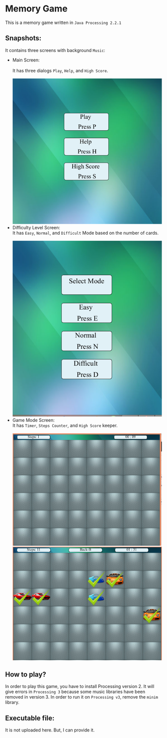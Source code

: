 # Memory Game
This is a memory game written in `Java Processing 2.2.1`<br/>
## Snapshots:
It contains three screens with background `Music`:<br/>
* Main Screen:<br/><br/>
  It has three dialogs `Play`, `Help`, and `High Score`.<br/><br/>
  ![Main Screen](https://github.com/Muhammadwasi/MemoryGame/blob/master/Main%20Menu.PNG)
* Difficulty Level Screen:<br/>
  It has `Easy`, `Normal`, and `Difficult` Mode based on the number of cards.<br/><br/>
  ![Difficulty Level](https://github.com/Muhammadwasi/MemoryGame/blob/master/Difficulty%20Level.PNG)
* Game Mode Screen:<br/>
  It has `Timer`, `Steps Counter`, and `High Score` keeper.<br/><br/>
  ![Main Screen](https://github.com/Muhammadwasi/MemoryGame/blob/master/Game%20Mode%201.PNG)
  ![Main Screen](https://github.com/Muhammadwasi/MemoryGame/blob/master/Game%20Mode%202.PNG)<br/>
## How to play?
In order to play this game, you have to install Processing version 2. It will give errors in `Processing 3` because some music libraries have been removed in version 3. In order to run it on `Processing v3`, remove the `minim` library.

## Executable file:
It is not uploaded here. But, I can provide it.

